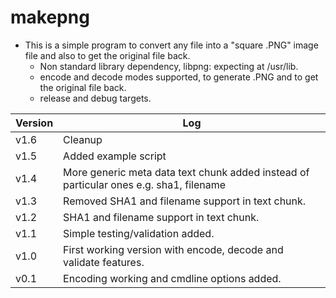 # makepng

* This is a simple program to convert any file into a "square .PNG" image file and also to get the original file back.
    * Non standard library dependency, libpng: expecting at /usr/lib.
    * encode and decode modes supported, to generate .PNG and to get the original file back.
    * release and debug targets.

| Version | Log |
| ------------- | ------------- |
| v1.6 | Cleanup |
| v1.5 | Added example script |
| v1.4 | More generic meta data text chunk added instead of particular ones e.g. sha1, filename |
| v1.3 | Removed SHA1 and filename support in text chunk. |
| v1.2 | SHA1 and filename support in text chunk. |
| v1.1 | Simple testing/validation added. |
| v1.0 | First working version with encode, decode and validate features. |
| v0.1 | Encoding working and cmdline options added. |

